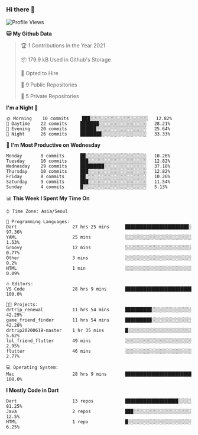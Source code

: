### Hi there 👋

<!--
**ska2519/ska2519** is a ✨ _special_ ✨ repository because its `README.md` (this file) appears on your GitHub profile.

Here are some ideas to get you started:

- 🔭 I’m currently working on ...
- 🌱 I’m currently learning ...
- 👯 I’m looking to collaborate on ...
- 🤔 I’m looking for help with ...
- 💬 Ask me about ...
- 📫 How to reach me: ...
- 😄 Pronouns: ...
- ⚡ Fun fact: ...
-->

<!--START_SECTION:waka-->
![Profile Views](http://img.shields.io/badge/Profile%20Views-0-blue)

**🐱 My Github Data** 

> 🏆 1 Contributions in the Year 2021
 > 
> 📦 179.9 kB Used in Github's Storage 
 > 
> 💼 Opted to Hire
 > 
> 📜 9 Public Repositories 
 > 
> 🔑 5 Private Repositories  
 > 
**I'm a Night 🦉** 

```text
🌞 Morning    10 commits     ███░░░░░░░░░░░░░░░░░░░░░░   12.82% 
🌆 Daytime    22 commits     ███████░░░░░░░░░░░░░░░░░░   28.21% 
🌃 Evening    20 commits     ██████░░░░░░░░░░░░░░░░░░░   25.64% 
🌙 Night      26 commits     ████████░░░░░░░░░░░░░░░░░   33.33%

```
📅 **I'm Most Productive on Wednesday** 

```text
Monday       8 commits      ██░░░░░░░░░░░░░░░░░░░░░░░   10.26% 
Tuesday      10 commits     ███░░░░░░░░░░░░░░░░░░░░░░   12.82% 
Wednesday    29 commits     █████████░░░░░░░░░░░░░░░░   37.18% 
Thursday     10 commits     ███░░░░░░░░░░░░░░░░░░░░░░   12.82% 
Friday       8 commits      ██░░░░░░░░░░░░░░░░░░░░░░░   10.26% 
Saturday     9 commits      ███░░░░░░░░░░░░░░░░░░░░░░   11.54% 
Sunday       4 commits      █░░░░░░░░░░░░░░░░░░░░░░░░   5.13%

```


📊 **This Week I Spent My Time On** 

```text
⌚︎ Time Zone: Asia/Seoul

💬 Programming Languages: 
Dart                     27 hrs 25 mins      ████████████████████████░   97.36% 
YAML                     25 mins             ░░░░░░░░░░░░░░░░░░░░░░░░░   1.53% 
Groovy                   12 mins             ░░░░░░░░░░░░░░░░░░░░░░░░░   0.77% 
Other                    3 mins              ░░░░░░░░░░░░░░░░░░░░░░░░░   0.2% 
HTML                     1 min               ░░░░░░░░░░░░░░░░░░░░░░░░░   0.09%

🔥 Editors: 
VS Code                  28 hrs 9 mins       █████████████████████████   100.0%

🐱‍💻 Projects: 
drtrip_renewal           11 hrs 54 mins      ██████████░░░░░░░░░░░░░░░   42.29% 
game_friend_finder       11 hrs 54 mins      ██████████░░░░░░░░░░░░░░░   42.28% 
drtrip20200619-master    1 hr 35 mins        █░░░░░░░░░░░░░░░░░░░░░░░░   5.62% 
lol_friend_flutter       49 mins             ░░░░░░░░░░░░░░░░░░░░░░░░░   2.95% 
flutter                  46 mins             ░░░░░░░░░░░░░░░░░░░░░░░░░   2.77%

💻 Operating System: 
Mac                      28 hrs 9 mins       █████████████████████████   100.0%

```

**I Mostly Code in Dart** 

```text
Dart                     13 repos            ████████████████████░░░░░   81.25% 
Java                     2 repos             ███░░░░░░░░░░░░░░░░░░░░░░   12.5% 
HTML                     1 repo              █░░░░░░░░░░░░░░░░░░░░░░░░   6.25%

```



<!--END_SECTION:waka-->


